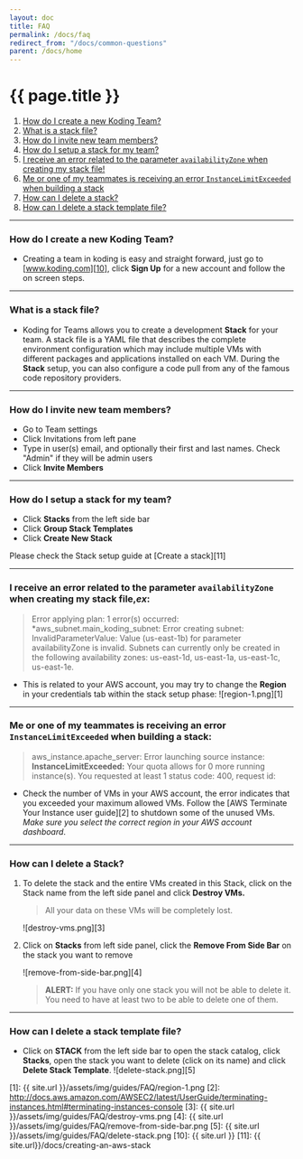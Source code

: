 ```yaml
---
layout: doc
title: FAQ
permalink: /docs/faq
redirect_from: "/docs/common-questions"
parent: /docs/home
---
```


# {{ page.title }}

1. [How do I create a new Koding Team?](#new-koding-team)
2. [What is a stack file?](#user-content-createstack)
3. [How do I invite new team members?](#invite-team-members)
4. [How do I setup a stack for my team?](#setup-stack-for-team)
5. [I receive an error related to the parameter `availabilityZone` when creating my stack file!](#user-content-availabilityZone)
6. [Me or one of my teammates is receiving an error `InstanceLimitExceeded` when building a stack](#user-content-InstanceLimitExceeded)
7. [How can I delete a stack?](#delete-stack)
8. [How can I delete a stack template file?](#delete-stack-template)

* * *


### <a name="new-koding-team"></a> How do I create a new Koding Team?

* Creating a team in koding is easy and straight forward, just go to [www.koding.com][10], click **Sign Up** for a new account and follow the on screen steps.

---

### <a name="user-content-createstack"></a> What is a stack file?

* Koding for Teams allows you to create a development **Stack** for your team. A stack file is a YAML file that describes the complete environment configuration which may include multiple VMs with different packages and applications installed on each VM. During the **Stack** setup, you can also configure a code pull from any of the famous code repository providers.

---

### <a name="invite-team-members"></a> How do I invite new team members?

* Go to Team settings
* Click Invitations from left pane
* Type in user(s) email, and optionally their first and last names. Check "Admin" if they will be admin users
* Click **Invite Members**

---

### <a name="setup-stack-for-team"></a> How do I setup a stack for my team?

* Click **Stacks** from the left side bar
* Click **Group Stack Templates**
* Click **Create New Stack**

Please check the Stack setup guide at [Create a stack][11]

---

### <a name="user-content-availabilityZone"></a> I receive an error related to the parameter `availabilityZone` when creating my stack file,_ex_:

> Error applying plan: 1 error(s) occurred: *aws_subnet.main_koding_subnet: Error creating subnet: InvalidParameterValue: Value (us-east-1b) for parameter availabilityZone is invalid. Subnets can currently only be created in the following availability zones: us-east-1d, us-east-1a, us-east-1c, us-east-1e.

* This is related to your AWS account, you may try to change the **Region** in your credentials tab within the stack setup phase:
 ![region-1.png][1]

---

### <a name="user-content-InstanceLimitExceeded"></a> Me or one of my teammates is receiving an error `InstanceLimitExceeded` when building a stack:

> aws_instance.apache_server: Error launching source instance: **InstanceLimitExceeded:** Your quota allows for 0 more running instance(s). You requested at least 1 status code: 400, request id:

* Check the number of VMs in your AWS account, the error indicates that you exceeded your maximum allowed VMs. Follow the [AWS Terminate Your Instance user guide][2] to shutdown some of the unused VMs. _Make sure you select the correct region in your AWS account dashboard_.

---

### <a name="delete-stack"></a> How can I delete a Stack?

1. To delete the stack and the entire VMs created in this Stack, click on the Stack name from the left side panel and click **Destroy VMs.**

    > All your data on these VMs will be completely lost.

    ![destroy-vms.png][3]

2. Click on **Stacks** from left side panel, click the **Remove From Side Bar** on the stack you want to remove

    ![remove-from-side-bar.png][4]

    > **ALERT:** If you have only one stack you will not be able to delete it. You need to have at least two to be able to delete one of them.

---

### <a name="delete-stack-template"></a> How can I delete a stack template file?

* Click on **STACK** from the left side bar to open the stack catalog, click **Stacks**, open the stack you want to delete (click on its name) and click **Delete Stack Template**.
![delete-stack.png][5]

[1]: {{ site.url }}/assets/img/guides/FAQ/region-1.png
[2]: http://docs.aws.amazon.com/AWSEC2/latest/UserGuide/terminating-instances.html#terminating-instances-console
[3]: {{ site.url }}/assets/img/guides/FAQ/destroy-vms.png
[4]: {{ site.url }}/assets/img/guides/FAQ/remove-from-side-bar.png
[5]: {{ site.url }}/assets/img/guides/FAQ/delete-stack.png
[10]: {{ site.url }}
[11]: {{ site.url}}/docs/creating-an-aws-stack
